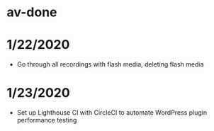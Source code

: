 # av-done

# 1/22/2020

- Go through all recordings with flash media, deleting flash media

# 1/23/2020

- Set up Lighthouse CI with CircleCI to automate WordPress plugin performance testing
